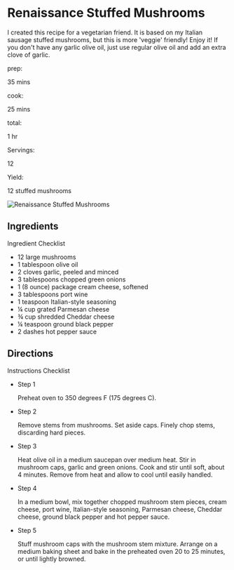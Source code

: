 # Renaissance Stuffed Mushrooms

I created this recipe for a vegetarian friend. It is based on my Italian sausage stuffed mushrooms, but this is more 'veggie' friendly! Enjoy it! If you don't have any garlic olive oil, just use regular olive oil and add an extra clove of garlic.

prep:

35 mins

cook:

25 mins

total:

1 hr

Servings:

12

Yield:

12 stuffed mushrooms

![Renaissance Stuffed Mushrooms](https://imagesvc.meredithcorp.io/v3/mm/image?q=85&c=sc&poi=face&w=300&h=300&url=https%3A%2F%2Fimages.media-allrecipes.com%2Fuserphotos%2F2272734.jpg)

## Ingredients

Ingredient Checklist

-   12 large mushrooms
-   1 tablespoon olive oil
-   2 cloves garlic, peeled and minced
-   3 tablespoons chopped green onions
-   1 (8 ounce) package cream cheese, softened
-   3 tablespoons port wine
-   1 teaspoon Italian-style seasoning
-   ¼ cup grated Parmesan cheese
-   ¾ cup shredded Cheddar cheese
-   ¼ teaspoon ground black pepper
-   2 dashes hot pepper sauce

## Directions

Instructions Checklist

-   Step 1
    
    Preheat oven to 350 degrees F (175 degrees C).
    
-   Step 2
    
    Remove stems from mushrooms. Set aside caps. Finely chop stems, discarding hard pieces.
    
-   Step 3
    
    Heat olive oil in a medium saucepan over medium heat. Stir in mushroom caps, garlic and green onions. Cook and stir until soft, about 4 minutes. Remove from heat and allow to cool until easily handled.
    
-   Step 4
    
    In a medium bowl, mix together chopped mushroom stem pieces, cream cheese, port wine, Italian-style seasoning, Parmesan cheese, Cheddar cheese, ground black pepper and hot pepper sauce.
    
-   Step 5
    
    Stuff mushroom caps with the mushroom stem mixture. Arrange on a medium baking sheet and bake in the preheated oven 20 to 25 minutes, or until lightly browned.